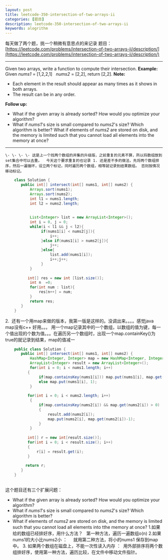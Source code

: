 ```yaml
---
layout: post
title: leetcode-350-intersection-of-two-arrays-ii
categories: [题目] 
description: leetcode-350-intersection-of-two-arrays-ii
keywords: alogrithm
---
```



每天做了两个题，挑一个稍微有意思点的来记录 题目：[https://leetcode.com/problems/intersection-of-two-arrays-ii/description/](https://leetcode.com/problems/intersection-of-two-arrays-ii/description/)

* * *

Given two arrays, write a function to compute their intersection. **Example:** Given _nums1_ = [1,2,2,1]   _nums2_ = [2,2], return [2,2]. **Note:**

*   Each element in the result should appear as many times as it shows in both arrays.
*   The result can be in any order.

**Follow up:**

*   What if the given array is already sorted? How would you optimize your algorithm?
*   What if _nums1_'s size is small compared to _nums2_'s size? Which algorithm is better? What if elements of _nums2_ are stored on disk, and the memory is limited such that you cannot load all elements into the memory at once?
*   * * *
    
    \- \- \- \- 这是上一个找两个数组的并集的升级版，之前重复的元素不算，所以将数组放到set集合中可以去重。  今天这个要求重复的也记录 1. 还是差不多的做法，先将两个数组排序，然后一遍循环，设立两个标记，同时遍历两个数组，相等就记录到结果数组。 否则按情况移动标记。

```java
    class Solution {
       public int[] intersect(int[] nums1, int[] nums2) {
           Arrays.sort(nums1);
           Arrays.sort(nums2);
           int l1 = nums1.length;
           int l2 = nums2.length;
           
           
           List<Integer> list = new ArrayList<Integer>();
           int i = 0, j = 0;
           while(i < l1 && j < l2){
                if(nums1[i] < nums2[j]){
                    i++;
                }else if(nums1[i] > nums2[j]){
                    j++;
                }else{
                    list.add(nums1[i]);
                    i++;j++;
                }
           }
           
          int[] res = new int [list.size()];
           int n  =0;
           for(int num : list){
               res[n++] = num;
           }
           return res;
       }
    }

```
    
  2.  还有一个用map来做的版本，我第一版是这样的。没调出来。。。。感觉java map没有c++ 好用。。。 用一个map记录其中的一个数组，以数组的值为键，每一个值出现的个数为值。。。在遍历另一个数组时，出现一个map.containKey()为true的就记录到结果，map的值减一
    
```java
    public class Solution {
       public int[] intersect(int[] nums1, int[] nums2) {
           HashMap<Integer, Integer> map = new HashMap<Integer, Integer>();
           ArrayList<Integer> result = new ArrayList<Integer>();
           for(int i = 0; i < nums1.length; i++)
          {
               if(map.containsKey(nums1[i])) map.put(nums1[i], map.get(nums1[i])+1);
               else map.put(nums1[i], 1);
           }
       
          for(int i = 0; i < nums2.length; i++)
           {
               if(map.containsKey(nums2[i]) && map.get(nums2[i]) > 0)
               {
                   result.add(nums2[i]);
                   map.put(nums2[i], map.get(nums2[i])-1);
               }
           }
      
          int[] r = new int[result.size()];
          for(int i = 0; i < result.size(); i++)
          {
              r[i] = result.get(i);
          }
       
         return r;
       }
    }
    
```

    
  这个题目还有三个扩展问题：
   *   What if the given array is already sorted? How would you optimize your algorithm?
   *   What if _nums1_'s size is small compared to _nums2_'s size? Which algorithm is better?
   *   What if elements of _nums2_ are stored on disk, and the memory is limited such that you cannot load all elements into tthe memory at once? 1.如果给的数组已经排好序，用什么方法？   第一种方法，遍历一遍数组o(n) 2.如果nums1的大小比nums2小 ：     就用第二种方法，将小的nums1 保存到map中。 3. 如果两个数组在磁盘上，不能一次性读入内存 ：  用外部排序将两个数组排好序，使用第一种方法，遍历比较，在文件中移动文件指针。

